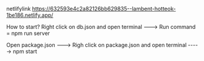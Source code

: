 netlifylink
https://632593e4c2a82126bb629835--lambent-hotteok-1be186.netlify.app/

How to start?
Right click on db.json and open terminal ---> Run command = npm run server

Open package.json ---> Righ click on package.json and open terminal -----> npm start
